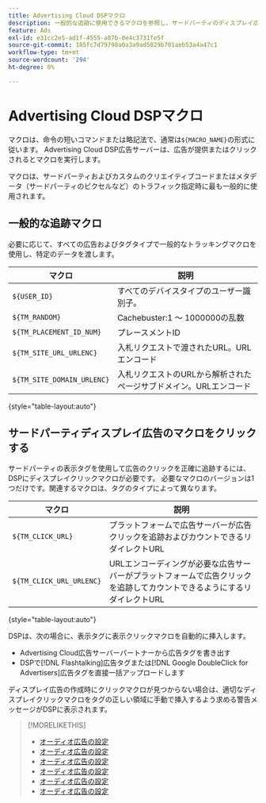 ```yaml
---
title: Advertising Cloud DSPマクロ
description: 一般的な追跡に使用できるマクロを参照し、サードパーティのディスプレイ広告のクリックを追跡します。
feature: Ads
exl-id: e31cc2e5-ad1f-4555-a87b-0e4c3731fe5f
source-git-commit: 185fc7d79798a0a3a9ad5829b701aeb53a4a47c1
workflow-type: tm+mt
source-wordcount: '294'
ht-degree: 0%

---
```


# Advertising Cloud DSPマクロ

マクロは、命令の短いコマンドまたは略記法で、通常は`${MACRO_NAME}`の形式に従います。 Advertising Cloud DSP広告サーバーは、広告が提供またはクリックされるとマクロを実行します。

マクロは、サードパーティおよびカスタムのクリエイティブコードまたはメタデータ（サードパーティのピクセルなど）のトラフィック指定時に最も一般的に使用されます。

## 一般的な追跡マクロ

必要に応じて、すべての広告およびタグタイプで一般的なトラッキングマクロを使用し、特定のデータを渡します。

| マクロ | 説明 |
| --------------- | ---------------------- |
| `${USER_ID}` | すべてのデバイスタイプのユーザー識別子。 |
| `${TM_RANDOM}` | Cachebuster:1 ～ 1000000の乱数 |
| `${TM_PLACEMENT_ID_NUM}` | プレースメントID |
| `${TM_SITE_URL_URLENC}` | 入札リクエストで渡されたURL。URLエンコード |
| `${TM_SITE_DOMAIN_URLENC}` | 入札リクエストのURLから解析されたページサブドメイン。URLエンコード |

{style=&quot;table-layout:auto&quot;}

## サードパーティディスプレイ広告のマクロをクリックする

サードパーティの表示タグを使用して広告のクリックを正確に追跡するには、DSPにディスプレイクリックマクロが必要です。 必要なマクロのバージョンは1つだけです。関連するマクロは、タグのタイプによって異なります。

| マクロ | 説明 |
| --------------- | ---------------------- |
| `${TM_CLICK_URL}` | プラットフォームで広告サーバーが広告クリックを追跡およびカウントできるリダイレクトURL |
| `${TM_CLICK_URL_URLENC}` | URLエンコーディングが必要な広告サーバーがプラットフォームで広告クリックを追跡してカウントできるようにするリダイレクトURL |

{style=&quot;table-layout:auto&quot;}

DSPは、次の場合に、表示タグに表示クリックマクロを自動的に挿入します。

* Advertising Cloud広告サーバーパートナー<!-- [Needs PM confirmation.] -->から広告タグを書き出す
* DSPで[!DNL Flashtalking]広告タグまたは[!DNL Google DoubleClick for Advertisers]広告タグを直接一括アップロードします

ディスプレイ広告の作成時にクリックマクロが見つからない場合は、適切なディスプレイクリックマクロをタグの正しい領域に手動で挿入するよう求める警告メッセージがDSPに表示されます。

>[!MORELIKETHIS]
>
>* [オーディオ広告の設定](/help/dsp/campaign-management/ads/ad-settings-audio.md)
>* [オーディオ広告の設定](/help/dsp/campaign-management/ads/ad-settings-connected-tv.md)
>* [オーディオ広告の設定](/help/dsp/campaign-management/ads/ad-settings-display.md)
>* [オーディオ広告の設定](/help/dsp/campaign-management/ads/ad-settings-mobile.md)
>* [オーディオ広告の設定](/help/dsp/campaign-management/ads/ad-settings-native.md)
>* [オーディオ広告の設定](/help/dsp/campaign-management/ads/ad-settings-pre-roll.md)

